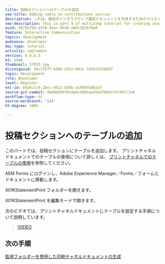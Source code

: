 ```yaml
---
title: 投稿セクションへのテーブルの追加
seo-title: Adding table to contributions section
description: これは、最初のインタラクティブ通信ドキュメントを作成するためのマルチステップチュートリアルの第 9 部です。このパートでは、投稿セクションにテーブルを追加します。
seo-description: This is part 9 of multistep tutorial for creating your first interactive communication document.In this part, we will add a table to the contributions section.
uuid: 9475e769-a3f8-4aec-9b46-e0dc182b78a0
feature: Interactive Communication
topics: development
audience: developer
doc-type: tutorial
activity: implement
version: 6.4,6.5
kt: 5994
thumbnail: 37953.jpg
discoiquuid: 36c1f67f-b5bb-431e-893c-fd5032918dd7
topic: Development
role: Developer
level: Beginner
exl-id: b5a6c1c9-2be1-4622-b85b-a1996fb86a2f
source-git-commit: 48d9ddb870c0e4cd001ae49a3f0e9c547407c1e8
workflow-type: ht
source-wordcount: '114'
ht-degree: 100%

---
```


# 投稿セクションへのテーブルの追加

このパートでは、投稿セクションにテーブルを追加します。
プリントチャネルドキュメントでのテーブルの使用について詳しくは、 [プリントチャネルでのテーブルの使用](/help/forms/interactive-communications/table-in-print-channel-documents-video-use.md)を参照してください。

AEM Forms にログインし、Adobe Experience Manager／Forms／フォームとドキュメントに移動します。

401KStatementPrint フォルダーを開きます。

401KStatementPrint を編集モードで開きます。

次のビデオでは、プリントチャネルドキュメントにテーブルを設定する手順について説明しています。

>[!VIDEO](https://video.tv.adobe.com/v/27769?quality=12&learn=on)

## 次の手順

[監視フォルダーを使用した印刷チャネルドキュメントの生成](./using-watched-folder-to-generate-document.md)